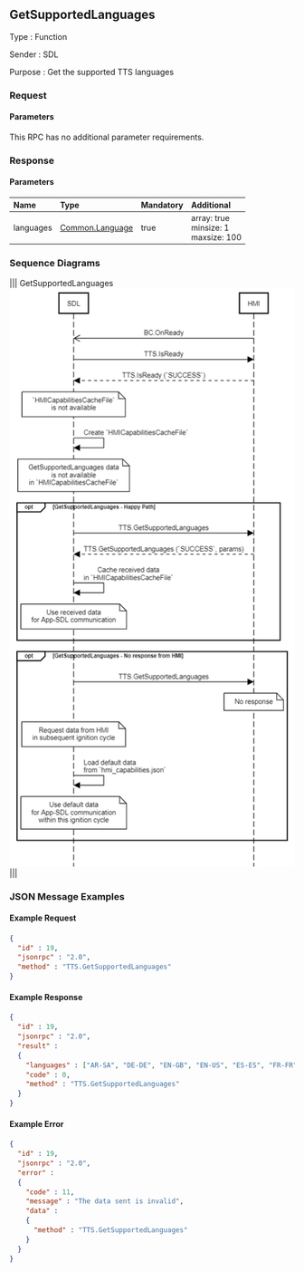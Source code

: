 ## GetSupportedLanguages

Type
: Function

Sender
: SDL

Purpose
: Get the supported TTS languages

### Request

#### Parameters

This RPC has no additional parameter requirements.

### Response

#### Parameters

|Name|Type|Mandatory|Additional|
|:---|:---|:--------|:---------|
|languages|[Common.Language](../../common/enums/#language)|true|array: true<br>minsize: 1<br>maxsize: 100|

### Sequence Diagrams
|||
GetSupportedLanguages
![GetSupportedLanguages](./assets/GetSupportedLanguages.png)
|||

### JSON Message Examples

#### Example Request

```json
{
  "id" : 19,
  "jsonrpc" : "2.0",
  "method" : "TTS.GetSupportedLanguages"
}
```

#### Example Response

```json
{
  "id" : 19,
  "jsonrpc" : "2.0",
  "result" :
  {
    "languages" : ["AR-SA", "DE-DE", "EN-GB", "EN-US", "ES-ES", "FR-FR", "IT-IT"],
    "code" : 0,
    "method" : "TTS.GetSupportedLanguages"
  }
}
```

#### Example Error

```json
{
  "id" : 19,
  "jsonrpc" : "2.0",
  "error" :
  {
    "code" : 11,
    "message" : "The data sent is invalid",
    "data" :
    {
      "method" : "TTS.GetSupportedLanguages"
    }
  }
}
```
